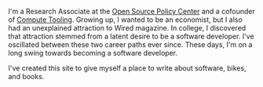 I'm a Research Associate at the [Open Source Policy Center][1] and a cofounder of [Compute Tooling][2]. Growing up, I wanted to be an economist, but I also had an unexplained attraction to Wired magazine. In college, I discovered that attraction stemmed from a latent desire to be a software developer. I've oscillated between these two career paths ever since. These days, I'm on a long swing towards becoming a software developer. 

I've created this site to give myself a place to write about software, bikes, and books.

[1]: https://www.ospc.org
[2]: https://www.compmodels.com
